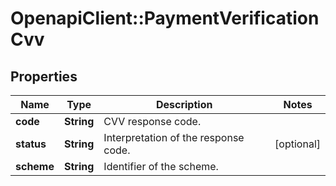# OpenapiClient::PaymentVerificationCvv

## Properties
Name | Type | Description | Notes
------------ | ------------- | ------------- | -------------
**code** | **String** | CVV response code. | 
**status** | **String** | Interpretation of the response code. | [optional] 
**scheme** | **String** | Identifier of the scheme. | 


